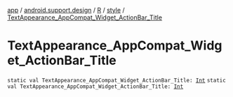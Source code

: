 [app](../../../index.md) / [android.support.design](../../index.md) / [R](../index.md) / [style](index.md) / [TextAppearance_AppCompat_Widget_ActionBar_Title](.)

# TextAppearance_AppCompat_Widget_ActionBar_Title

`static val TextAppearance_AppCompat_Widget_ActionBar_Title: `[`Int`](https://kotlinlang.org/api/latest/jvm/stdlib/kotlin/-int/index.html)
`static val TextAppearance_AppCompat_Widget_ActionBar_Title: `[`Int`](https://kotlinlang.org/api/latest/jvm/stdlib/kotlin/-int/index.html)